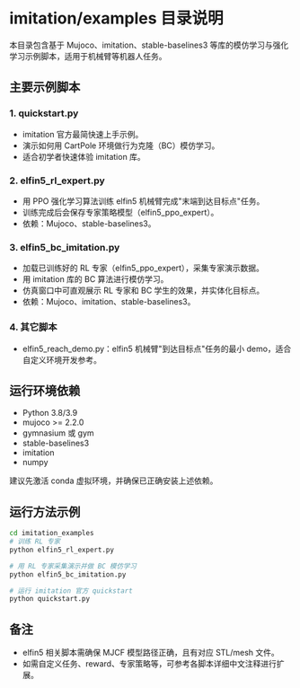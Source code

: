 # imitation/examples 目录说明

本目录包含基于 Mujoco、imitation、stable-baselines3 等库的模仿学习与强化学习示例脚本，适用于机械臂等机器人任务。

## 主要示例脚本

### 1. quickstart.py
- imitation 官方最简快速上手示例。
- 演示如何用 CartPole 环境做行为克隆（BC）模仿学习。
- 适合初学者快速体验 imitation 库。

### 2. elfin5_rl_expert.py
- 用 PPO 强化学习算法训练 elfin5 机械臂完成"末端到达目标点"任务。
- 训练完成后会保存专家策略模型（elfin5_ppo_expert）。
- 依赖：Mujoco、stable-baselines3。

### 3. elfin5_bc_imitation.py
- 加载已训练好的 RL 专家（elfin5_ppo_expert），采集专家演示数据。
- 用 imitation 库的 BC 算法进行模仿学习。
- 仿真窗口中可直观展示 RL 专家和 BC 学生的效果，并实体化目标点。
- 依赖：Mujoco、imitation、stable-baselines3。

### 4. 其它脚本
- elfin5_reach_demo.py：elfin5 机械臂"到达目标点"任务的最小 demo，适合自定义环境开发参考。

## 运行环境依赖
- Python 3.8/3.9
- mujoco >= 2.2.0
- gymnasium 或 gym
- stable-baselines3
- imitation
- numpy

建议先激活 conda 虚拟环境，并确保已正确安装上述依赖。

## 运行方法示例
```bash
cd imitation_examples
# 训练 RL 专家
python elfin5_rl_expert.py

# 用 RL 专家采集演示并做 BC 模仿学习
python elfin5_bc_imitation.py

# 运行 imitation 官方 quickstart
python quickstart.py
```

## 备注
- elfin5 相关脚本需确保 MJCF 模型路径正确，且有对应 STL/mesh 文件。
- 如需自定义任务、reward、专家策略等，可参考各脚本详细中文注释进行扩展。 